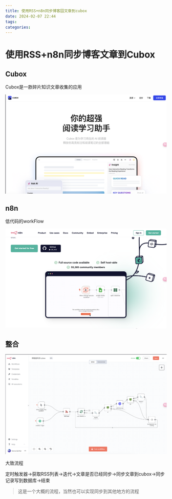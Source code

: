 ```yaml
---
title: 使用RSS+n8n同步博客园文章到cubox
date: 2024-02-07 22:44
tags: 
categories: 
---
```


<!--more-->

# 使用RSS+n8n同步博客文章到Cubox

## Cubox

Cubox是一款碎片知识文章收集的应用

![](https://raw.githubusercontent.com/huisunan/cdn/main/img/1410909-20240207223738974-1361379525_1730686602019.png)

## n8n

低代码的workFlow

![](https://raw.githubusercontent.com/huisunan/cdn/main/img/1410909-20240207223759173-1889192280_1730686602019.png)

## 整合

![](https://raw.githubusercontent.com/huisunan/cdn/main/img/1410909-20240207224237831-1340391436_1730686602019.png)

大致流程

定时触发器->获取RSS列表->迭代->文章是否已经同步->同步文章到cubox->同步记录写到数据库->结束

> 这是一个大概的流程，当然也可以实现同步到其他地方的流程